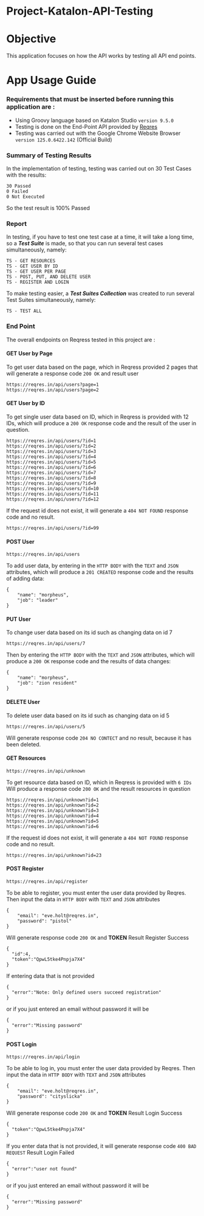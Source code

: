 # Project-Katalon-API-Testing

# Objective 
This application focuses on how the API works by testing all API end points.

# App Usage Guide
### Requirements that must be inserted before running this application are :
- Using Groovy language based on Katalon Studio `version 9.5.0`
- Testing is done on the End-Point API provided by [Reqres](https://reqres.in/)
- Testing was carried out with the Google Chrome Website Browser `version 125.0.6422.142` (Official Build)

### Summary of Testing Results
In the implementation of testing, testing was carried out on 30 Test Cases with the results:
```
30 Passed
0 Failed
0 Not Executed
```
So the test result is 100% Passed

### Report
In testing, if you have to test one test case at a time, it will take a long time, so a **_Test Suite_** is made, so that you can run several test cases simultaneously, namely:
```
TS - GET RESOURCES
TS - GET USER BY ID 
TS - GET USER PER PAGE
TS - POST, PUT, AND DELETE USER
TS - REGISTER AND LOGIN
```
To make testing easier, a **_Test Suites Collection_** was created to run several Test Suites simultaneously, namely:
```
TS - TEST ALL
```
### End Point
The overall endpoints on Reqress tested in this project are :
#### GET User by Page
To get user data based on the page, which in Reqress provided 2 pages that will generate a response code `200 OK` and result user
```
https://reqres.in/api/users?page=1
https://reqres.in/api/users?page=2
```
#### GET User by ID
To get single user data based on ID, which in Reqress is provided with 12 IDs, which will produce a `200 OK` response code and the result of the user in question.
```
https://reqres.in/api/users/?id=1
https://reqres.in/api/users/?id=2
https://reqres.in/api/users/?id=3
https://reqres.in/api/users/?id=4
https://reqres.in/api/users/?id=5
https://reqres.in/api/users/?id=6
https://reqres.in/api/users/?id=7
https://reqres.in/api/users/?id=8
https://reqres.in/api/users/?id=9
https://reqres.in/api/users/?id=10
https://reqres.in/api/users/?id=11
https://reqres.in/api/users/?id=12
```
If the request id does not exist, it will generate a `404 NOT FOUND` response code and no result.
```
https://reqres.in/api/users/?id=99
```
#### POST User 
```
https://reqres.in/api/users
```
To add user data, by entering in the `HTTP BODY` with the `TEXT` and `JSON` attributes, which will produce a `201 CREATED` response code and the results of adding data:
```
{
    "name": "morpheus",
    "job": "leader"
}
```
#### PUT User 
To change user data based on its id such as changing data on id 7
```
https://reqres.in/api/users/7
```
Then by entering the `HTTP BODY` with the `TEXT` and `JSON` attributes, which will produce a `200 OK` response code and the results of data changes:
```
{
    "name": "morpheus",
    "job": "zion resident"
}
```
#### DELETE User
To delete user data based on its id such as changing data on id 5
```
https://reqres.in/api/users/5
```
Will generate response code `204 NO CONTECT` and no result, because it has been deleted.
#### GET Resources 
```
https://reqres.in/api/unknown
```
To get resource data based on ID, which in Reqress is provided with `6 IDs`
Will produce a response code `200 OK` and the result resources in question
```
https://reqres.in/api/unknown?id=1
https://reqres.in/api/unknown?id=2
https://reqres.in/api/unknown?id=3
https://reqres.in/api/unknown?id=4
https://reqres.in/api/unknown?id=5
https://reqres.in/api/unknown?id=6
```
If the request id does not exist, it will generate a `404 NOT FOUND` response code and no result.
```
https://reqres.in/api/unknown?id=23
```
#### POST Register
```
https://reqres.in/api/register
```
To be able to register, you must enter the user data provided by Reqres.
Then input the data in `HTTP BODY` with `TEXT` and `JSON` attributes
```
{
    "email": "eve.holt@reqres.in",
    "password": "pistol"
}
```
Will generate response code `200 OK` and **TOKEN**
Result Register Success
```
{
  "id":4,
  "token":"QpwL5tke4Pnpja7X4"
}
```
If entering data that is not provided
```
{
  "error":"Note: Only defined users succeed registration"
}
```
or if you just entered an email without password it will be
```
{
  "error":"Missing password"
}
```
#### POST Login
```
https://reqres.in/api/login
```
To be able to log in, you must enter the user data provided by Reqres.
Then input the data in `HTTP BODY` with `TEXT` and `JSON` attributes
```
{
    "email": "eve.holt@reqres.in",
    "password": "cityslicka"
}
```
Will generate response code `200 OK` and **TOKEN**
Result Login Success
```
{
  "token":"QpwL5tke4Pnpja7X4"
}
```
If you enter data that is not provided, it will generate response code `400 BAD REQUEST`
Result Login Failed
```
{
  "error":"user not found"
}
```
or if you just entered an email without password it will be
```
{
  "error":"Missing password"
}
```
